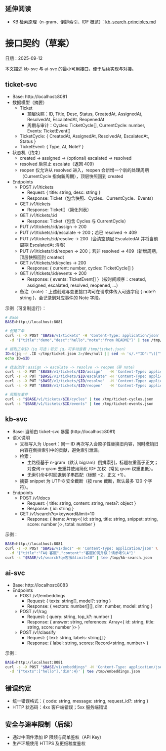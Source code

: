 ## 延伸阅读

- KB 检索原理（n-gram、倒排索引、IDF 概览）：[kb-search-principles.md](./kb-search-principles.md)

# 接口契约（草案）

日期：2025-09-12

本文描述 kb-svc 与 ai-svc 的最小可用接口，便于后续实现与对接。

## ticket-svc
- Base: http://localhost:8081
- 数据模型（摘要）
  - Ticket
    - 顶层快照：ID, Title, Desc, Status, CreatedAt, AssignedAt, ResolvedAt, EscalatedAt, ReopenedAt
    - 周期与审计：Cycles: TicketCycle[], CurrentCycle: number, Events: TicketEvent[]
  - TicketCycle: { CreatedAt, AssignedAt, ResolvedAt, EscalatedAt, Status }
  - TicketEvent: { Type, At, Note? }
- 状态机（约束）
  - created → assigned → (optional) escalated → resolved
  - resolved 后禁止 escalate（返回 409）
  - reopen 仅允许从 resolved 进入，reopen 会新增一个新的处理周期（CurrentCycle 指向新周期），顶层快照回到 created
- Endpoints
  - POST /v1/tickets
    - Request: { title: string, desc: string }
    - Response: Ticket（包含快照、Cycles、CurrentCycle、Events）
  - GET /v1/tickets
    - Response: Ticket[]（简化列表）
  - GET /v1/tickets/:id
    - Response: Ticket（包含 Cycles 与 CurrentCycle）
  - PUT /v1/tickets/:id/assign → 200
  - PUT /v1/tickets/:id/escalate → 200；若已 resolved → 409
  - PUT /v1/tickets/:id/resolve → 200（会清空顶层 EscalatedAt 并将当前周期 EscalatedAt 清零）
  - PUT /v1/tickets/:id/reopen → 200；若非 resolved → 409（新增周期，顶层快照回到 created）
  - GET /v1/tickets/:id/cycles → 200
    - Response: { current: number, cycles: TicketCycle[] }
  - GET /v1/tickets/:id/events → 200
    - Response: { events: TicketEvent[] }（按时间顺序：created, assigned, escalated, resolved, reopened, ...）
  - 备注（note）：上述创建与变更接口均可在请求体传入可选字段 { note?: string }，会记录到对应事件的 Note 字段。

示例（可复制运行）：

```sh
# Base
BASE=http://localhost:8081

# 创建工单
curl -s -X POST "$BASE/v1/tickets" -H 'Content-Type: application/json' \
  -d '{"title":"demo","desc":"hello","note":"from README"}' | tee /tmp/ticket.json

# 提取工单ID（jq 可选；若无 jq，可手动查看 /tmp/ticket.json）
ID=$(jq -r .ID </tmp/ticket.json 2>/dev/null || sed -n 's/.*"ID":"\([^"]*\)".*/\1/p' /tmp/ticket.json)
echo ID=$ID

# 状态流转：assign -> escalate -> resolve -> reopen（带 note）
curl -s -X PUT "$BASE/v1/tickets/$ID/assign"   -H 'Content-Type: application/json' -d '{"note":"assigning"}' | cat > /dev/null
curl -s -X PUT "$BASE/v1/tickets/$ID/escalate" -H 'Content-Type: application/json' -d '{"note":"urgent"}'   | cat > /dev/null
curl -s -X PUT "$BASE/v1/tickets/$ID/resolve"  -H 'Content-Type: application/json' -d '{"note":"fixed"}'    | cat > /dev/null
curl -s -X PUT "$BASE/v1/tickets/$ID/reopen"   -H 'Content-Type: application/json' -d '{"note":"wrong fix"}' | tee /tmp/ticket-reopened.json > /dev/null

# 周期与事件
curl -s "$BASE/v1/tickets/$ID/cycles" | tee /tmp/ticket-cycles.json
curl -s "$BASE/v1/tickets/$ID/events" | tee /tmp/ticket-events.json
```

## kb-svc
- Base: 当前由 ticket-svc 暴露 (http://localhost:8081)
- 语义说明
  - 文档写入为 Upsert：同一 ID 再次写入会原子性替换旧内容，同时撤销旧内容在倒排索引中的贡献，避免索引泄漏。
  - 检索：
    - 主路径基于 n-gram（默认 bigram）倒排索引，标题权重高于正文；对查询 n-gram 去重并使用简化 IDF 加权（常见 gram 权重更低）。
    - 无索引命中时回退到子串匹配（标题 +2，正文 +1）。
  - 摘要 snippet 为 UTF-8 安全截断（按 rune 截断，默认最多 120 个字符）。
- Endpoints
  - POST /v1/docs
    - Request: { title: string, content: string, meta?: object }
    - Response: { id: string }
  - GET /v1/search?q=keyword&limit=10
    - Response: { items: Array<{ id: string, title: string, snippet: string, score: number }>, total: number }

示例：

```sh
BASE=http://localhost:8081
curl -s -X POST "$BASE/v1/docs" -H 'Content-Type: application/json' \
  -d '{"title":"FAQ 客服","content":"客服如何升级？请参考SLA"}'
curl -s "$BASE/v1/search?q=客服&limit=10" | tee /tmp/kb-search.json
```

## ai-svc
- Base: http://localhost:8083
- Endpoints
  - POST /v1/embeddings
    - Request: { texts: string[], model?: string }
    - Response: { vectors: number[][], dim: number, model: string }
  - POST /v1/rag
    - Request: { query: string, top_k?: number }
    - Response: { answer: string, references: Array<{ id: string, title: string, score: number }> }
  - POST /v1/classify
    - Request: { text: string, labels: string[] }
    - Response: { label: string, scores: Record<string, number> }

示例：

```sh
BASE=http://localhost:8081
curl -s -X POST "$BASE/v1/embeddings" -H 'Content-Type: application/json' \
  -d '{"texts":["hello"],"dim":4}' | tee /tmp/embeddings.json
```
## 错误约定
- 统一错误格式：{ code: string, message: string, request_id?: string }
- HTTP 状态码：4xx 客户端错误；5xx 服务端错误

## 安全与速率限制（后续）
- 通过中间件添加 IP 限频与简单鉴权（API Key）
- 生产环境使用 HTTPS 及更细粒度鉴权
